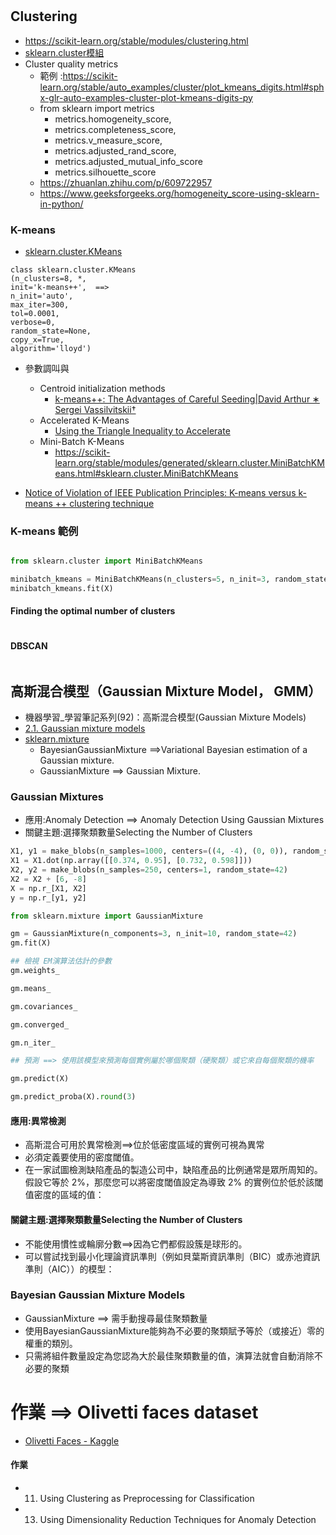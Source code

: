 #

## Clustering
- https://scikit-learn.org/stable/modules/clustering.html
- [sklearn.cluster模組](https://scikit-learn.org/stable/api/sklearn.cluster.html)
- Cluster quality metrics
  - 範例 :https://scikit-learn.org/stable/auto_examples/cluster/plot_kmeans_digits.html#sphx-glr-auto-examples-cluster-plot-kmeans-digits-py 
  - from sklearn import metrics
    - metrics.homogeneity_score,
    - metrics.completeness_score,
    - metrics.v_measure_score,
    - metrics.adjusted_rand_score,
    - metrics.adjusted_mutual_info_score
    - metrics.silhouette_score
  - https://zhuanlan.zhihu.com/p/609722957
  - https://www.geeksforgeeks.org/homogeneity_score-using-sklearn-in-python/
### K-means
- [sklearn.cluster.KMeans](https://scikit-learn.org/stable/modules/generated/sklearn.cluster.KMeans.html#sklearn.cluster.KMeans)
```
class sklearn.cluster.KMeans
(n_clusters=8, *,
init='k-means++',  ==>
n_init='auto',
max_iter=300,
tol=0.0001,
verbose=0,
random_state=None,
copy_x=True,
algorithm='lloyd')
```
- 參數調叫與
  - Centroid initialization methods
    - [k-means++: The Advantages of Careful Seeding|David Arthur ∗ Sergei Vassilvitskii†](http://ilpubs.stanford.edu:8090/778/)
  - Accelerated K-Means
    - [Using the Triangle Inequality to Accelerate](https://cdn.aaai.org/ICML/2003/ICML03-022.pdf) 
  - Mini-Batch K-Means
    - https://scikit-learn.org/stable/modules/generated/sklearn.cluster.MiniBatchKMeans.html#sklearn.cluster.MiniBatchKMeans 

- [Notice of Violation of IEEE Publication Principles: K-means versus k-means ++ clustering technique](https://ieeexplore.ieee.org/abstract/document/6199061)

### K-means 範例
```

```
```python
from sklearn.cluster import MiniBatchKMeans

minibatch_kmeans = MiniBatchKMeans(n_clusters=5, n_init=3, random_state=42)
minibatch_kmeans.fit(X)

```

#### Finding the optimal number of clusters
```python

```

#### DBSCAN
```python

```

## 高斯混合模型（Gaussian Mixture Model， GMM）
- 機器學習_學習筆記系列(92)：高斯混合模型(Gaussian Mixture Models)
- [2.1. Gaussian mixture models](https://scikit-learn.org/stable/modules/mixture.html)
- [sklearn.mixture](https://scikit-learn.org/stable/api/sklearn.mixture.html)
  - BayesianGaussianMixture ==>Variational Bayesian estimation of a Gaussian mixture.
  - GaussianMixture ==> Gaussian Mixture. 

### Gaussian Mixtures
- 應用:Anomaly Detection ==> Anomaly Detection Using Gaussian Mixtures
- 關鍵主題:選擇聚類數量Selecting the Number of Clusters

```python
X1, y1 = make_blobs(n_samples=1000, centers=((4, -4), (0, 0)), random_state=42)
X1 = X1.dot(np.array([[0.374, 0.95], [0.732, 0.598]]))
X2, y2 = make_blobs(n_samples=250, centers=1, random_state=42)
X2 = X2 + [6, -8]
X = np.r_[X1, X2]
y = np.r_[y1, y2]

from sklearn.mixture import GaussianMixture

gm = GaussianMixture(n_components=3, n_init=10, random_state=42)
gm.fit(X)

## 檢視 EM演算法估計的參數
gm.weights_

gm.means_

gm.covariances_

gm.converged_

gm.n_iter_

## 預測 ==> 使用該模型來預測每個實例屬於哪個聚類（硬聚類）或它來自每個聚類的機率

gm.predict(X)

gm.predict_proba(X).round(3)
```
#### 應用:異常檢測
- 高斯混合可用於異常檢測==>位於低密度區域的實例可視為異常
- 必須定義要使用的密度閾值。
- 在一家試圖檢測缺陷產品的製造公司中，缺陷產品的比例通常是眾所周知的。假設它等於 2%，那麼您可以將密度閾值設定為導致 2% 的實例位於低於該閾值密度的區域的值：


#### 關鍵主題:選擇聚類數量Selecting the Number of Clusters
- 不能使用慣性或輪廓分數==>因為它們都假設簇是球形的。
- 可以嘗試找到最小化理論資訊準則（例如貝葉斯資訊準則（BIC）或赤池資訊準則（AIC））的模型：

### Bayesian Gaussian Mixture Models
- GaussianMixture ==> 需手動搜尋最佳聚類數量
- 使用BayesianGaussianMixture能夠為不必要的聚類賦予等於（或接近）零的權重的類別。
- 只需將組件數量設定為您認為大於最佳聚類數量的值，演算法就會自動消除不必要的聚類

# 作業 ==> Olivetti faces dataset
- [Olivetti Faces - Kaggle](https://www.kaggle.com/datasets/sahilyagnik/olivetti-faces)

#### 作業
- 11. Using Clustering as Preprocessing for Classification
- 13. Using Dimensionality Reduction Techniques for Anomaly Detection
